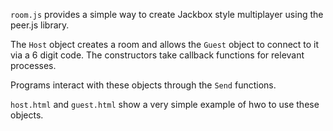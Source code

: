 `room.js` provides a simple way to create Jackbox style multiplayer using the peer.js library.

The `Host` object creates a room and allows the `Guest` object to connect to it via a 6 digit code. The constructors take callback functions for relevant processes.

Programs interact with these objects through the `Send` functions.

`host.html` and `guest.html` show a very simple example of hwo to use these objects.
